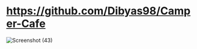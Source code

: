 # https://github.com/Dibyas98/Camper-Cafe
![Screenshot (43)](https://github.com/Dibyas98/Camper-Cafe/assets/125633895/718e3886-ab3e-48df-ad80-6cca2939683d)

